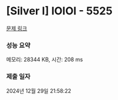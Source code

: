 # [Silver I] IOIOI - 5525 

[문제 링크](https://www.acmicpc.net/problem/5525) 

### 성능 요약

메모리: 28344 KB, 시간: 208 ms

### 제출 일자

2024년 12월 29일 21:58:22

